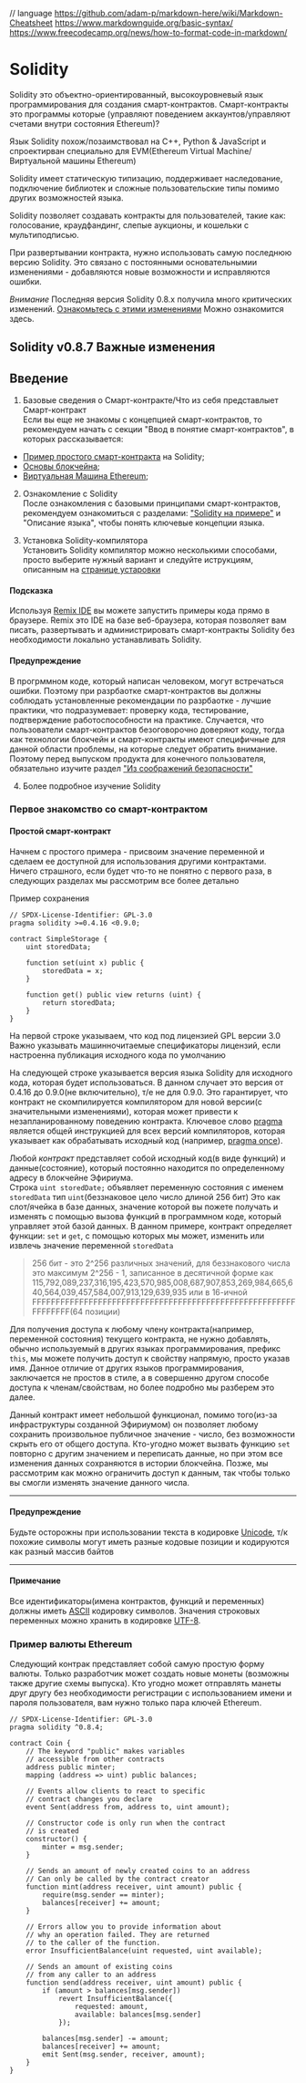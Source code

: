 // language https://github.com/adam-p/markdown-here/wiki/Markdown-Cheatsheet
https://www.markdownguide.org/basic-syntax/ \
https://www.freecodecamp.org/news/how-to-format-code-in-markdown/

# Solidity
Solidity это объектно-ориентированный, высокоуровневый язык программирования для создания смарт-контрактов. Смарт-контракты это программы которые (управляют поведением аккаунтов/управляют счетами внутри состояния Ethereum)?

Язык Solidity похож/позаимствовал на C++, Python & JavaScript и спроектирван специально для EVM(Ethereum Virtual Machine/Виртуальной машины Ethereum)

Solidity имеет статическую типизацию, поддерживает наследование, подключение библиотек и сложные пользовательские типы помимо других возможностей языка.

Solidity позволяет создавать контракты для пользователей, такие как: голосование, краудфандинг, слепые аукционы, и кошельки с мультиподписью.

При развертывании контракта, нужно использовать самую последнюю версию Solidity. Это связано с постоянными основательнымии изменениями - добавляются новые возможности и исправляются ошибки.

_Внимание_
Последняя версия Solidity 0.8.x получила много критических изменений. [Ознакомьтесь с этими изменениями](https://docs.soliditylang.org/en/latest/080-breaking-changes.html) Можно ознакомится здесь.

## Solidity v0.8.7 Важные изменения 

## Введение
1. Базовые сведения о Смарт-контракте/Что из себя представлыет Смарт-контракт \
Если вы еще не знакомы с концепцией смарт-контрактов, то рекомендуем начать с секции "Ввод в понятие смарт-контрактов", в которых рассказывается:
* [Пример простого смарт-контракта](https://docs.soliditylang.org/en/latest/introduction-to-smart-contracts.html#simple-smart-contract) на Solidity;
* [Основы блокчейна](https://docs.soliditylang.org/en/latest/introduction-to-smart-contracts.html#blockchain-basics);
* [Виртуальная Машина Ethereum](https://docs.soliditylang.org/en/latest/introduction-to-smart-contracts.html#the-ethereum-virtual-machine);

2. Ознакомление с Solidity \
После ознакомления с базовыми принципами смарт-контрактов, рекомендуем ознакомиться с разделами: ["Solidity на примере"](https://docs.soliditylang.org/en/latest/solidity-by-example.html) и "Описание языка", чтобы понять ключевые концепции языка.

3. Установка Solidity-компилятора \
Установить Solidity компилятор можно несколькими способами, просто выберите нужный вариант и следуйте иструкциям, описанным на [странице устаровки](https://docs.soliditylang.org/en/latest/installing-solidity.html#installing-solidity)

#### Подсказка
Используя [Remix IDE](https://remix.ethereum.org) вы можете запустить примеры кода прямо в браузере. Remix это IDE на базе веб-браузера, которая позволяет вам писать, развертывать и администрировать смарт-контракты Solidity без необходимости локально устанавливать Solidity.

#### Предупреждение
В прогрммном коде, который написан человеком, могут встречаться ошибки. Поэтому при разрбаотке смарт-контрактов вы должны соблюдать установленные рекомендации по разрбаотке - лучшие практики, что подразумевает: проверку кода, тестирование, подтверждение работоспособности на практике. Случается, что пользователи смарт-контрактов безоговорочно доверяют коду, тогда как технологии блокчейн и смарт-контракты имеют специфичные для данной области проблемы, на которые следует обратить внимание. Поэтому перед выпуском продукта для конечного пользователя, обязательно изучите раздел ["Из соображений безопасности"](https://docs.soliditylang.org/en/latest/security-considerations.html#security-considerations)

4. Более подробное изучение Solidity

### Первое знакомство со смарт-контрактом
#### Простой смарт-контракт
Начнем с простого примера - присвоим значение переменной и сделаем ее доступной для использования
другими контрактами. Ничего страшного, если будет что-то не понятно с первого раза, в следующих разделах 
мы рассмотрим все более детально

Пример сохранения

```solidity
// SPDX-License-Identifier: GPL-3.0
pragma solidity >=0.4.16 <0.9.0;

contract SimpleStorage {
    uint storedData;

    function set(uint x) public {
        storedData = x;
    }

    function get() public view returns (uint) {
        return storedData;
    }
}
```
На первой строке указываем, что код под лицензией GPL версии 3.0 Важно указывать машинночитаемые спецификаторы лицензий,
если настроенна публикация исходного кода по умолчанию

На следующей строке указывается версия языка Solidity для исходного кода, которая будет использоваться. В данном случает это 
версия от 0.4.16 до 0.9.0(не включительно), т/е не для 0.9.0. Это гарантирует, что контракт не скомпилируется компилятором
для новой версии(с значительными изменениями), которая может привести к незапланированному поведению контракта. Ключевое
слово [pragma](https://docs.soliditylang.org/en/v0.8.9/layout-of-source-files.html#pragma) является общей инструкцией для всех версий компиляторов, которая указывает как обрабатывать исходный код
(например, [pragma once](https://en.wikipedia.org/wiki/Pragma_once)).


Любой _контракт_ представляет собой исходный код(в виде функций) и данные(состояние), который постоянно находится по определенному адресу в блокчейне Эфириума. \
Строка ```uint storedDate;``` объявляет переменную состояния с именем ```storedData``` тип ```uint```(беззнаковое цело число длиной 256 бит) Это как слот/ячейка в базе данных, значение которой вы пожете получать и изменять с помощью вызова функций в
программном коде, который управляет этой базой данных. В данном примере, контракт определяет функции: ```set``` и ```get```, с помощью которых мы может, изменить или извлечь значение переменной ```storedData```

>256 бит - это 2^256 различных значений, для беззнакового числа это максимум 2^256 - 1, записанное в десятичной форме как 115,792,089,237,316,195,423,570,985,008,687,907,853,269,984,665,640,564,039,457,584,007,913,129,639,935 или в 16-ичной 
FFFFFFFFFFFFFFFFFFFFFFFFFFFFFFFFFFFFFFFFFFFFFFFFFFFFFFFFFFFFFFFF(64 позиции)

Для получения доступа к любому члену контракта(например, переменной состояния) текущего контракта, не нужно добавлять, обычно используемый в других языках программирования, префикс ```this```, мы можете получить доступ к свойству напрямую, просто указав
имя. Данное отличие от других языков программирования, заключается не простов в стиле, а в совершенно другом способе доступа к членам/свойствам, но более подробно мы разберем это далее.

Данный контракт имеет небольшой функционал, помимо того(из-за инфраструктуры созданной Эфириумом) он позволяет любому сохранить произвольное публичное значение - число, без возможности скрыть его от общего доступа. Кто-угодно может вызвать функцию ```set``` 
повторно с другим значением и переписать данные, но при этом все изменения данных сохраняются в истории блокчейна. Позже, мы рассмотрим как можно ограничить доступ к данным, так чтобы только вы смогли изменять значение данного числа.

*** 
#### Предупреждение
Будьте осторожны при использовании текста в кодировке [Unicode](https://ru.wikipedia.org/wiki/%D0%AE%D0%BD%D0%B8%D0%BA%D0%BE%D0%B4), т/к похожие символы могут иметь разные кодовые позиции и кодируются как разный массив байтов
***
#### Примечание
Все идентификаторы(имена контрактов, функций и переменных) должны иметь [ASCII](https://ru.wikipedia.org/wiki/ASCII) кодировку символов. Значения строковых переменных можно хранить в кодировке [UTF-8](https://ru.wikipedia.org/wiki/UTF-8).

### Пример валюты Ethereum

Следующий контрак представляет собой самую простую форму валюты. Только разработчик может создать новые монеты (возможны также другие схемы выпуска). Кто угодно может отправлять манеты друг другу без необходимости регистрации с использованием имени и 
пароля пользователя, вам нужно только пара ключей Ethereum.

```solidity
// SPDX-License-Identifier: GPL-3.0
pragma solidity ^0.8.4;

contract Coin {
    // The keyword "public" makes variables
    // accessible from other contracts
    address public minter;
    mapping (address => uint) public balances;

    // Events allow clients to react to specific
    // contract changes you declare
    event Sent(address from, address to, uint amount);

    // Constructor code is only run when the contract
    // is created
    constructor() {
        minter = msg.sender;
    }

    // Sends an amount of newly created coins to an address
    // Can only be called by the contract creator
    function mint(address receiver, uint amount) public {
        require(msg.sender == minter);
        balances[receiver] += amount;
    }

    // Errors allow you to provide information about
    // why an operation failed. They are returned
    // to the caller of the function.
    error InsufficientBalance(uint requested, uint available);

    // Sends an amount of existing coins
    // from any caller to an address
    function send(address receiver, uint amount) public {
        if (amount > balances[msg.sender])
            revert InsufficientBalance({
                requested: amount,
                available: balances[msg.sender]
            });

        balances[msg.sender] -= amount;
        balances[receiver] += amount;
        emit Sent(msg.sender, receiver, amount);
    }
}
```






